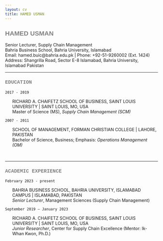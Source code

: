 ```yaml
---
layout: cv
title: HAMED USMAN
---
```

<h2 style="font-family:arial; color:#808080">HAMED USMAN</h2>
Senior Lecturer, Supply Chain Management<br/>
Bahria Business School, Bahria University, Islamabad<br/>
Email: hamed.buic@bahria.edu.pk | Phone: +92-51-9260002 (Ext. 1424)<br/>
Address: Shangrilla Road, Sector E-8 Islamabad, Bahria University, Islamabad Pakistan


<br/>

---


<h3 style="font-family:courier; color:#808080">EDUCATION</h3>

`2017 - 2019`<br/>
<ul style="list-style-type:none;">
  <li>RICHARD A. CHAIFETZ SCHOOL OF BUSINESS, SAINT LOUIS UNIVERSITY | SAINT LOUIS, MO, USA</li>
  <li>Master of Science (MS), <i>Supply Chain Management (SCM)</i></li>
</ul>

`2007 - 2011`<br/>
<ul style="list-style-type:none;">
  <li>SCHOOL OF MANAGEMENT, FORMAN CHRISTIAN COLLEGE | LAHORE, PAKISTAN</li>
  <li>Bachelor of Science, Business; Emphasis: <i>Operations Management (OM)</i></li>
</ul>


<br/>

---


<h3 style="font-family:courier; color:#808080">ACADEMIC EXPERIENCE</h3>

`February 2023 - present`<br/>
<ul style="list-style-type:none;">
  <li>BAHRIA BUSINESS SCHOOL, BAHRIA UNIVERSITY, ISLAMABAD CAMPUS | ISLAMABAD, PAKISTAN</li>
  <li><i>Senior Lecturer</i>, Management Sciences (Supply Chain Management)</li>
</ul>

`September 2019 – January 2023`<br/>
<ul style="list-style-type:none;">
  <li>RICHARD A. CHAIFETZ SCHOOL OF BUSINESS, SAINT LOUIS UNIVERSITY | SAINT LOUIS, MO, USA</li>
  <li><i>Junior Researcher</i>, Center for Supply Chain Excellence (Mentor: Ik-Whan Kwon, Ph.D.)</li>
</ul>
